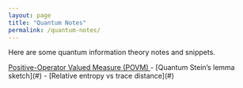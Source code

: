 ```yaml
---
layout: page
title: "Quantum Notes"
permalink: /quantum-notes/
---
```


Here are some quantum information theory notes and snippets. 

<a href="{{ '/Quantum_Information_notes.pdf' | relative_url }}" target="_blank" rel="noopener">
  Positive-Operator Valued Measure (POVM)
</a>
- [Quantum Stein’s lemma sketch](#)
- [Relative entropy vs trace distance](#)
